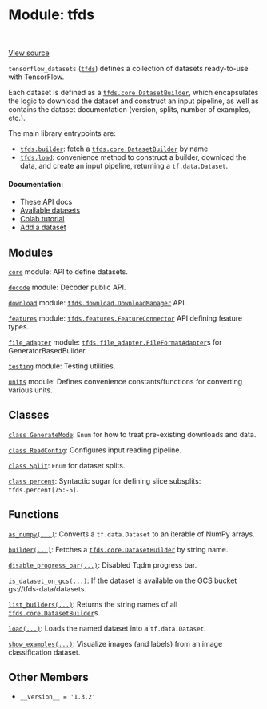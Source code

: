 <div itemscope itemtype="http://developers.google.com/ReferenceObject">
<meta itemprop="name" content="tfds" />
<meta itemprop="path" content="Stable" />
<meta itemprop="property" content="__version__"/>
</div>

# Module: tfds

<table class="tfo-notebook-buttons tfo-api" align="left">
</table>

<a target="_blank" href="https://github.com/tensorflow/datasets/tree/master/tensorflow_datasets/__init__.py">View
source</a>

`tensorflow_datasets` (<a href="./tfds.md"><code>tfds</code></a>) defines a
collection of datasets ready-to-use with TensorFlow.

Each dataset is defined as a <a href="./tfds/core/DatasetBuilder.md"><code>tfds.core.DatasetBuilder</code></a>, which encapsulates
the logic to download the dataset and construct an input pipeline, as well as
contains the dataset documentation (version, splits, number of examples, etc.).

The main library entrypoints are:

* <a href="./tfds/builder.md"><code>tfds.builder</code></a>: fetch a <a href="./tfds/core/DatasetBuilder.md"><code>tfds.core.DatasetBuilder</code></a> by name
* <a href="./tfds/load.md"><code>tfds.load</code></a>: convenience method to construct a builder, download the data, and
  create an input pipeline, returning a `tf.data.Dataset`.

#### Documentation:

*   These API docs
*   [Available datasets](https://www.tensorflow.org/datasets/catalog/overview)
*   [Colab tutorial](https://colab.research.google.com/github/tensorflow/datasets/blob/master/docs/overview.ipynb)
*   [Add a dataset](https://www.tensorflow.org/datasets/add_dataset)

## Modules

[`core`](./tfds/core.md) module: API to define datasets.

[`decode`](./tfds/decode.md) module: Decoder public API.

[`download`](./tfds/download.md) module: <a href="./tfds/download/DownloadManager.md"><code>tfds.download.DownloadManager</code></a> API.

[`features`](./tfds/features.md) module: <a href="./tfds/features/FeatureConnector.md"><code>tfds.features.FeatureConnector</code></a> API defining feature types.

[`file_adapter`](./tfds/file_adapter.md) module: <a href="./tfds/file_adapter/FileFormatAdapter.md"><code>tfds.file_adapter.FileFormatAdapter</code></a>s for GeneratorBasedBuilder.

[`testing`](./tfds/testing.md) module: Testing utilities.

[`units`](./tfds/units.md) module: Defines convenience constants/functions for
converting various units.

## Classes

[`class GenerateMode`](./tfds/download/GenerateMode.md): `Enum` for how to treat pre-existing downloads and data.

[`class ReadConfig`](./tfds/ReadConfig.md): Configures input reading pipeline.

[`class Split`](./tfds/Split.md): `Enum` for dataset splits.

[`class percent`](./tfds/percent.md): Syntactic sugar for defining slice subsplits: `tfds.percent[75:-5]`.

## Functions

[`as_numpy(...)`](./tfds/as_numpy.md): Converts a `tf.data.Dataset` to an iterable of NumPy arrays.

[`builder(...)`](./tfds/builder.md): Fetches a <a href="./tfds/core/DatasetBuilder.md"><code>tfds.core.DatasetBuilder</code></a> by string name.

[`disable_progress_bar(...)`](./tfds/disable_progress_bar.md): Disabled Tqdm
progress bar.

[`is_dataset_on_gcs(...)`](./tfds/is_dataset_on_gcs.md): If the dataset is
available on the GCS bucket gs://tfds-data/datasets.

[`list_builders(...)`](./tfds/list_builders.md): Returns the string names of all <a href="./tfds/core/DatasetBuilder.md"><code>tfds.core.DatasetBuilder</code></a>s.

[`load(...)`](./tfds/load.md): Loads the named dataset into a `tf.data.Dataset`.

[`show_examples(...)`](./tfds/show_examples.md): Visualize images (and labels)
from an image classification dataset.

## Other Members

*   `__version__ = '1.3.2'` <a id="__version__"></a>
